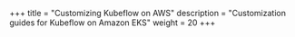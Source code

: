+++
title = "Customizing Kubeflow on AWS"
description = "Customization guides for Kubeflow on Amazon EKS"
weight = 20
+++
